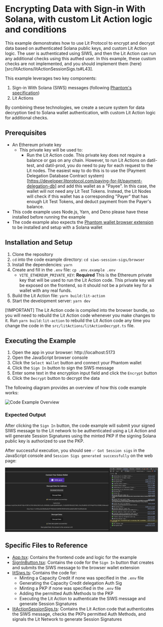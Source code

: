 # Encrypting Data with Sign-in With Solana, with custom Lit Action logic and conditions

This example demonstrates how to use Lit Protocol to encrypt and decrypt data based on authenticated Solana public keys, and custom Lit Action logic. The user is authenticated using SIWS, and then the Lit Action can run any additional checks using this authed user. In this example, these custom checks are not implemented, and you should implement them (here)[src/litActions/litActionSessionSigs.ts#L43].

This example leverages two key components:

1. Sign-in With Solana (SIWS) messages (following [Phantom's specification](https://github.com/phantom/sign-in-with-solana/tree/main))
2. Lit Actions

By combining these technologies, we create a secure system for data decryption tied to Solana wallet authentication, with custom Lit Action logic for additional checks.

## Prerequisites

- An Ethereum private key
  - This private key will be used to:
    - Run the Lit Action code. This private key does not require a balance or gas on any chain. However, to run Lit Actions on datil-test, and datil-prod, you do need to pay for each request to the Lit nodes. The easiest way to do this is to use the (Payment Delegation Database Contract system)[https://developer.litprotocol.com/paying-for-lit/payment-delegation-db] and add this wallet as a "Payee". In this case, the wallet will not need any Lit Test Tokens. Instead, the Lit Nodes will check if this wallet has a corresponding "Payer" that has enough Lit Test Tokens, and deduct payment from the Payer's balance.
- This code example uses Node.js, Yarn, and Deno please have these installed before running the example
- The code example also expects the [Phantom wallet browser extension](https://chromewebstore.google.com/detail/phantom/bfnaelmomeimhlpmgjnjophhpkkoljpa?hl=en) to be installed and setup with a Solana wallet

## Installation and Setup

1. Clone the repository
2. `cd` into the code example directory: `cd siws-session-sigs/browser`
3. Install the dependencies: `yarn`
4. Create and fill in the `.env` file: `cp .env.example .env`
   - `VITE_ETHEREUM_PRIVATE_KEY`: **Required** This is the Ethereum private key that will be used to run the Lit Action code. This private key will be exposed on the frontend, so it should not be a private key for a wallet with any real funds.
5. Build the Lit Action file: `yarn build:lit-action`
6. Start the development server: `yarn dev`

[!IMPORTANT]
The Lit Action code is compiled into the browser bundle, so you will need to rebuild the Lit Action code whenever you make changes to it. Run `yarn build:lit-action` to rebuild the Lit Action code any time you change the code in the `src/litActions/litActionDecrypt.ts` file.

## Executing the Example

1. Open the app in your browser: http://localhost:5173
2. Open the JavaScript browser console
3. Click the `Select Wallet` button and connect your Phantom wallet
4. Click the `Sign In` button to sign the SIWS message
5. Enter some text in the encryption input field and click the `Encrypt` button
6. Click the `Decrypt` button to decrypt the data

The following diagram provides an overview of how this code example works:

![Code Example Overview](./src/assets/siws-session-signatures.png)

### Expected Output

After clicking the `Sign In` button, the code example will submit your signed SIWS message to the Lit network to be authenticated using a Lit Action and will generate Session Signatures using the minted PKP if the signing Solana public key is authorized to use the PKP.

After successful execution, you should see `✅ Got Session sigs` in the JavaScript console and `Session Sigs generated successfully` on the web page:

![Successful execution](./src/assets/successful-execution.png)

## Specific Files to Reference

- [App.tsx](./src/App.tsx): Contains the frontend code and logic for the example
- [SignInButton.tsx](./src/SignInButton.tsx): Contains the code for the `Sign In` button that creates and submits the SIWS message to the browser wallet extension
- [litSiws.ts](./src/litSiws.ts): Contains the code for:
  - Minting a Capacity Credit if none was specified in the `.env` file
  - Generating the Capacity Credit delegation Auth Sig
  - Minting a PKP if none was specified in the `.env` file
  - Adding the permitted Auth Methods to the PKP
  - Executing the Lit Action to authenticate the SIWS message and generate Session Signatures
- [litActionSessionSigs.ts](./src/litActionSessionSigs.ts): Contains the Lit Action code that authenticates the SIWS message, checks the PKPs permitted Auth Methods, and signals the Lit Network to generate Session Signatures
